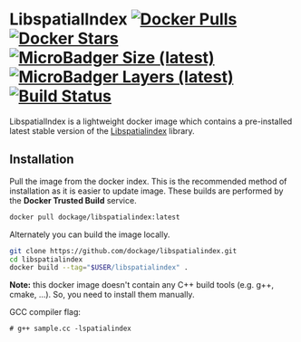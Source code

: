 # LibspatialIndex [![Docker Pulls](https://img.shields.io/docker/pulls/dockage/libspatialindex.svg?style=flat)](https://hub.docker.com/r/dockage/libspatialindex/) [![Docker Stars](https://img.shields.io/docker/stars/dockage/libspatialindex.svg?style=flat)](https://hub.docker.com/r/dockage/libspatialindex/) [![MicroBadger Size (latest)](https://img.shields.io/microbadger/image-size/dockage/libspatialindex/latest.svg)](https://microbadger.com/images/dockage/libspatialindex:latest) [![MicroBadger Layers (latest)](https://img.shields.io/microbadger/layers/dockage/libspatialindex/latest.svg)](https://microbadger.com/images/dockage/libspatialindex:latest) [![Build Status](https://cloud.drone.io/api/badges/dockage/libspatialindex/status.svg)](https://cloud.drone.io/dockage/libspatialindex)

LibspatialIndex is a lightweight docker image which contains a pre-installed latest stable version of the [Libspatialindex](https://libspatialindex.org/) library.

## Installation

Pull the image from the docker index. This is the recommended method of installation as it is easier to update image. These builds are performed by the **Docker Trusted Build** service.

```bash
docker pull dockage/libspatialindex:latest
```

Alternately you can build the image locally.

```bash
git clone https://github.com/dockage/libspatialindex.git
cd libspatialindex
docker build --tag="$USER/libspatialindex" .
```

**Note:** this docker image doesn't contain any C++ build tools (e.g. g++, cmake, ...). So, you need to install them manually.

GCC compiler flag:

```
# g++ sample.cc -lspatialindex
```
